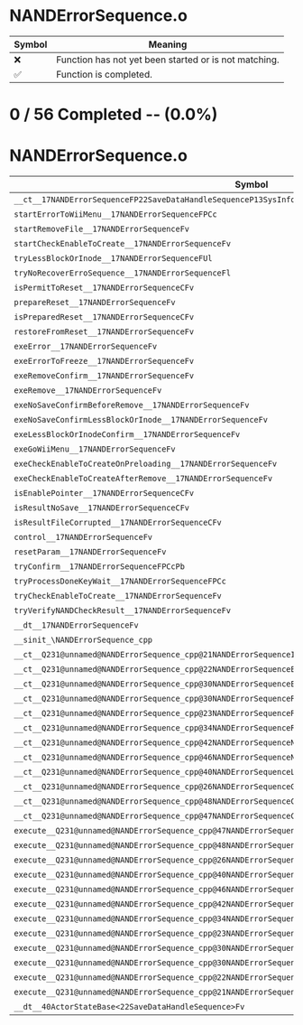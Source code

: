 # NANDErrorSequence.o
| Symbol | Meaning 
| ------------- | ------------- 
| :x: | Function has not yet been started or is not matching. 
| :white_check_mark: | Function is completed. 


# 0 / 56 Completed -- (0.0%)
# NANDErrorSequence.o
| Symbol | Decompiled? |
| ------------- | ------------- |
| `__ct__17NANDErrorSequenceFP22SaveDataHandleSequenceP13SysInfoWindowP13SysInfoWindow` | :x: |
| `startErrorToWiiMenu__17NANDErrorSequenceFPCc` | :x: |
| `startRemoveFile__17NANDErrorSequenceFv` | :x: |
| `startCheckEnableToCreate__17NANDErrorSequenceFv` | :x: |
| `tryLessBlockOrInode__17NANDErrorSequenceFUl` | :x: |
| `tryNoRecoverErroSequence__17NANDErrorSequenceFl` | :x: |
| `isPermitToReset__17NANDErrorSequenceCFv` | :x: |
| `prepareReset__17NANDErrorSequenceFv` | :x: |
| `isPreparedReset__17NANDErrorSequenceCFv` | :x: |
| `restoreFromReset__17NANDErrorSequenceFv` | :x: |
| `exeError__17NANDErrorSequenceFv` | :x: |
| `exeErrorToFreeze__17NANDErrorSequenceFv` | :x: |
| `exeRemoveConfirm__17NANDErrorSequenceFv` | :x: |
| `exeRemove__17NANDErrorSequenceFv` | :x: |
| `exeNoSaveConfirmBeforeRemove__17NANDErrorSequenceFv` | :x: |
| `exeNoSaveConfirmLessBlockOrInode__17NANDErrorSequenceFv` | :x: |
| `exeLessBlockOrInodeConfirm__17NANDErrorSequenceFv` | :x: |
| `exeGoWiiMenu__17NANDErrorSequenceFv` | :x: |
| `exeCheckEnableToCreateOnPreloading__17NANDErrorSequenceFv` | :x: |
| `exeCheckEnableToCreateAfterRemove__17NANDErrorSequenceFv` | :x: |
| `isEnablePointer__17NANDErrorSequenceCFv` | :x: |
| `isResultNoSave__17NANDErrorSequenceCFv` | :x: |
| `isResultFileCorrupted__17NANDErrorSequenceCFv` | :x: |
| `control__17NANDErrorSequenceFv` | :x: |
| `resetParam__17NANDErrorSequenceFv` | :x: |
| `tryConfirm__17NANDErrorSequenceFPCcPb` | :x: |
| `tryProcessDoneKeyWait__17NANDErrorSequenceFPCc` | :x: |
| `tryCheckEnableToCreate__17NANDErrorSequenceFv` | :x: |
| `tryVerifyNANDCheckResult__17NANDErrorSequenceFv` | :x: |
| `__dt__17NANDErrorSequenceFv` | :x: |
| `__sinit_\NANDErrorSequence_cpp` | :x: |
| `__ct__Q231@unnamed@NANDErrorSequence_cpp@21NANDErrorSequenceIdleFv` | :x: |
| `__ct__Q231@unnamed@NANDErrorSequence_cpp@22NANDErrorSequenceErrorFv` | :x: |
| `__ct__Q231@unnamed@NANDErrorSequence_cpp@30NANDErrorSequenceErrorToFreezeFv` | :x: |
| `__ct__Q231@unnamed@NANDErrorSequence_cpp@30NANDErrorSequenceRemoveConfirmFv` | :x: |
| `__ct__Q231@unnamed@NANDErrorSequence_cpp@23NANDErrorSequenceRemoveFv` | :x: |
| `__ct__Q231@unnamed@NANDErrorSequence_cpp@34NANDErrorSequenceRemoveDoneKeyWaitFv` | :x: |
| `__ct__Q231@unnamed@NANDErrorSequence_cpp@42NANDErrorSequenceNoSaveConfirmBeforeRemoveFv` | :x: |
| `__ct__Q231@unnamed@NANDErrorSequence_cpp@46NANDErrorSequenceNoSaveConfirmLessBlockOrInodeFv` | :x: |
| `__ct__Q231@unnamed@NANDErrorSequence_cpp@40NANDErrorSequenceLessBlockOrInodeConfirmFv` | :x: |
| `__ct__Q231@unnamed@NANDErrorSequence_cpp@26NANDErrorSequenceGoWiiMenuFv` | :x: |
| `__ct__Q231@unnamed@NANDErrorSequence_cpp@48NANDErrorSequenceCheckEnableToCreateOnPreloadingFv` | :x: |
| `__ct__Q231@unnamed@NANDErrorSequence_cpp@47NANDErrorSequenceCheckEnableToCreateAfterRemoveFv` | :x: |
| `execute__Q231@unnamed@NANDErrorSequence_cpp@47NANDErrorSequenceCheckEnableToCreateAfterRemoveCFP5Spine` | :x: |
| `execute__Q231@unnamed@NANDErrorSequence_cpp@48NANDErrorSequenceCheckEnableToCreateOnPreloadingCFP5Spine` | :x: |
| `execute__Q231@unnamed@NANDErrorSequence_cpp@26NANDErrorSequenceGoWiiMenuCFP5Spine` | :x: |
| `execute__Q231@unnamed@NANDErrorSequence_cpp@40NANDErrorSequenceLessBlockOrInodeConfirmCFP5Spine` | :x: |
| `execute__Q231@unnamed@NANDErrorSequence_cpp@46NANDErrorSequenceNoSaveConfirmLessBlockOrInodeCFP5Spine` | :x: |
| `execute__Q231@unnamed@NANDErrorSequence_cpp@42NANDErrorSequenceNoSaveConfirmBeforeRemoveCFP5Spine` | :x: |
| `execute__Q231@unnamed@NANDErrorSequence_cpp@34NANDErrorSequenceRemoveDoneKeyWaitCFP5Spine` | :x: |
| `execute__Q231@unnamed@NANDErrorSequence_cpp@23NANDErrorSequenceRemoveCFP5Spine` | :x: |
| `execute__Q231@unnamed@NANDErrorSequence_cpp@30NANDErrorSequenceRemoveConfirmCFP5Spine` | :x: |
| `execute__Q231@unnamed@NANDErrorSequence_cpp@30NANDErrorSequenceErrorToFreezeCFP5Spine` | :x: |
| `execute__Q231@unnamed@NANDErrorSequence_cpp@22NANDErrorSequenceErrorCFP5Spine` | :x: |
| `execute__Q231@unnamed@NANDErrorSequence_cpp@21NANDErrorSequenceIdleCFP5Spine` | :x: |
| `__dt__40ActorStateBase<22SaveDataHandleSequence>Fv` | :x: |
